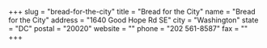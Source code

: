 +++
slug = "bread-for-the-city"
title = "Bread for the City"
name = "Bread for the City"
address = "1640 Good Hope Rd SE"
city = "Washington"
state = "DC"
postal = "20020"
website = ""
phone = "202 561-8587"
fax = ""
+++
